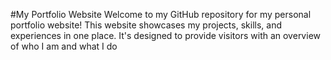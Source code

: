#My Portfolio Website
Welcome to my GitHub repository for my personal portfolio website! This website showcases my projects, skills, and experiences in one place. It's designed to provide visitors with an overview of who I am and what I do
